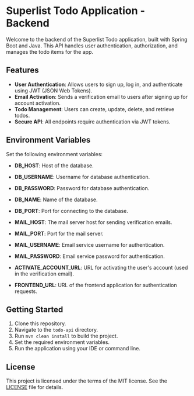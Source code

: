 # Superlist Todo Application - Backend

Welcome to the backend of the Superlist Todo application, built with Spring Boot and Java. This API handles user authentication, authorization, and manages the todo items for the app.

## Features

- **User Authentication**: Allows users to sign up, log in, and authenticate using JWT (JSON Web Tokens).
- **Email Activation**: Sends a verification email to users after signing up for account activation.
- **Todo Management**: Users can create, update, delete, and retrieve todos.
- **Secure API**: All endpoints require authentication via JWT tokens.

## Environment Variables

Set the following environment variables:

- **DB_HOST**: Host of the database.

- **DB_USERNAME**: Username for database authentication.

- **DB_PASSWORD**: Password for database authentication.

- **DB_NAME**: Name of the database.

- **DB_PORT**: Port for connecting to the database.

- **MAIL_HOST**: The mail server host for sending verification emails.

- **MAIL_PORT**: Port for the mail server.

- **MAIL_USERNAME**: Email service username for authentication.

- **MAIL_PASSWORD**: Email service password for authentication.

- **ACTIVATE_ACCOUNT_URL**: URL for activating the user's account (used in the verification email).

- **FRONTEND_URL**: URL of the frontend application for authentication requests.

## Getting Started

1. Clone this repository.
2. Navigate to the `todo-api` directory.
3. Run `mvn clean install` to build the project.
4. Set the required environment variables.
5. Run the application using your IDE or command line.

## License

This project is licensed under the terms of the MIT license. See the [LICENSE](../LICENSE) file for details.

